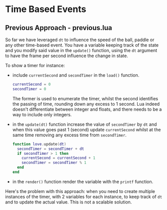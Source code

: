 # Time Based Events

## Previous Approach - previous.lua

So far we have leveraged `dt` to influence the speed of the ball, paddle or any other time-based event. You have a variable keeping track of the state and you modify said value in the `update()` function, using the `dt` argument to have the frame per second influence the change in state.

To show a timer for instance:

- include `currentSecond` and `secondTimer` in the `load()` function.

  ```lua
  currentSecond = 0
  secondTimer = 0
  ```

  The former is used to enumerate the timer, whilst the second identifies the passing of time, rounding down any excess to 1 second. Lua indeed doesn't differentiate between integer and floats, and there needs to be a way to include only integers.

- in the `update(dt)` function increase the value of `secondTimer` by `dt` and when this value goes past 1 (second) update `currentSecond` whilst at the same time removing any excess time from `secondTimer`.

  ```lua
  function love.update(dt)
    secondTimer = secondTimer + dt
    if secondTimer > 1 then
      currentSecond = currentSecond + 1
      secondTimer = secondTimer % 1
    end
  end
  ```

- in the `render()` function render the variable with the `printf` function.

Here's the problem with this approach: when you need to create multiple instances of the timer, with 2 variables for each instance, to keep track of `dt` and to update the actual value. This is not a scalable solution.
